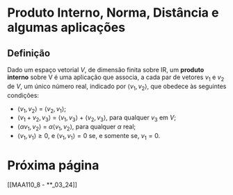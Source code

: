 # Produto Interno, Norma, Distância e algumas aplicações
## Definição
Dado um espaço vetorial $V$, de dimensão finita sobre IR, um **produto interno** sobre V é uma aplicação que associa, a cada par de vetores $v_1$ e $v_2$ de $V$, um único número real, indicado por $\langle v_1,v_2 \rangle$, que obedece às seguintes condições:
- $\langle v_1,v_2 \rangle$ = $\langle v_2,v_1 \rangle$;
- $\langle v_1+v_2,v_3 \rangle$ = $\langle v_1,v_3 \rangle$ + $\langle v_2,v_3 \rangle$, para qualquer $v_3$ em $V$;
- $\langle \alpha v_1,v_2 \rangle$ = $\alpha \langle v_1,v_2 \rangle$, para qualquer $\alpha$ real;
- $\langle v_1,v_1 \rangle \geqslant 0$, e $\langle v_1,v_1 \rangle = 0$ se, e somente se, $v_1 = 0$.

# Próxima página
[[MAA110_8 - **_03_24]]